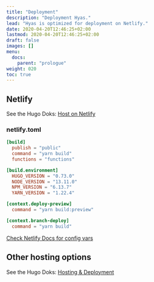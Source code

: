 ```yaml
---
title: "Deployment"
description: "Deployment Hyas."
lead: "Hyas is optimized for deployment on Netlify."
date: 2020-04-20T12:46:25+02:00
lastmod: 2020-04-20T12:46:25+02:00
draft: false
images: []
menu: 
  docs:
    parent: "prologue"
weight: 020
toc: true
---
```


## Netlify

See the Hugo Doks: [Host on Netlify](https://gohugo.io/hosting-and-deployment/hosting-on-netlify/)

### netlify.toml

```toml
[build]
  publish = "public"
  command = "yarn build"
  functions = "functions"

[build.environment]
  HUGO_VERSION = "0.73.0"
  NODE_VERSION = "13.11.0"
  NPM_VERSION = "6.13.7"
  YARN_VERSION = "1.22.4"

[context.deploy-preview]
  command = "yarn build:preview"

[context.branch-deploy]
  command = "yarn build"
```

[Check Netlify Docs for config vars](https://docs.netlify.com/configure-builds/environment-variables/#deploy-urls-and-metadata)

## Other hosting options

See the Hugo Doks: [Hosting & Deployment](https://gohugo.io/hosting-and-deployment/)
